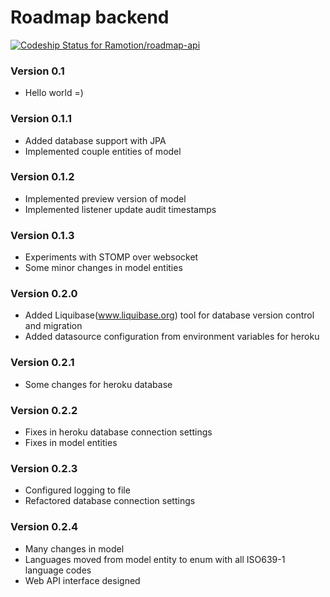 # Roadmap backend #
[ ![Codeship Status for Ramotion/roadmap-api](https://codeship.com/projects/2ba911f0-4afc-0132-8280-0ac24b6883cd/status?branch=master)](https://codeship.com/projects/46560)

### Version 0.1 ###

* Hello world =)

### Version 0.1.1 ###

* Added database support with JPA
* Implemented couple entities of model

### Version 0.1.2 ###

* Implemented preview version of model
* Implemented listener update audit timestamps

### Version 0.1.3 ###

* Experiments with STOMP over websocket
* Some minor changes in model entities

### Version 0.2.0 ###

* Added Liquibase(www.liquibase.org) tool for database version control and migration
* Added datasource configuration from environment variables for heroku

### Version 0.2.1 ###

* Some changes for heroku database

### Version 0.2.2 ###

* Fixes in heroku database connection settings
* Fixes in model entities

### Version 0.2.3 ###

* Configured logging to file
* Refactored database connection settings

### Version 0.2.4 ###

* Many changes in model
* Languages moved from model entity to enum with all ISO639-1 language codes
* Web API interface designed
